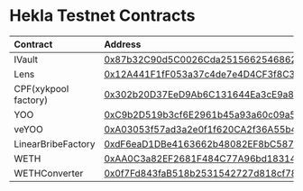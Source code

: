 # Hekla Testnet Contracts

| Contract | Address |
| :------ | :------ |
| IVault | [0x87b32C90d5C0026Cda2515662546862cb6726F99](https://explorer.hekla.taiko.xyz/address/0x87b32C90d5C0026Cda2515662546862cb6726F99) |
| Lens | [0x12A441F1fF053a37c4de7e4D4CF3f8C3AA3C0c58](https://explorer.hekla.taiko.xyz/address/0x12A441F1fF053a37c4de7e4D4CF3f8C3AA3C0c58) |
| CPF(xykpool factory) | [0x302b20D37EeD9Ab6C131644Ea3cE9a8da5Fd516C](https://explorer.hekla.taiko.xyz/address/0x302b20D37EeD9Ab6C131644Ea3cE9a8da5Fd516C) |
| YOO | [0xC9b2D519b3cf6E2961b45a93a60c09a58Ad25153](https://explorer.hekla.taiko.xyz/address/0xC9b2D519b3cf6E2961b45a93a60c09a58Ad25153) |
| veYOO | [0xA03053f57ad3a2e0f1f620CA2f36A55b47b04be4](https://explorer.hekla.taiko.xyz/address/0xA03053f57ad3a2e0f1f620CA2f36A55b47b04be4) |
| LinearBribeFactory | [0xdF6eaD1DBe4163662b48082EF8bC587Dd3dC3F0B](https://explorer.hekla.taiko.xyz/address/0xdF6eaD1DBe4163662b48082EF8bC587Dd3dC3F0B) |
| WETH | [0xAA0C3a82EF2681F484C77A96bd1831412cCC35c2](https://explorer.hekla.taiko.xyz/address/0xAA0C3a82EF2681F484C77A96bd1831412cCC35c2) |
| WETHConverter | [0x0f7Fd843faB518b2531542727d818cf7805Acb34](https://explorer.hekla.taiko.xyz/address/0x0f7Fd843faB518b2531542727d818cf7805Acb34) |
